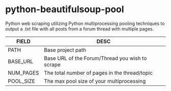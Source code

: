 # python-beautifulsoup-pool
Python web scraping utilizing Python multiprocessing pooling techniques to output a .txt file with all posts from a forum thread with multiple pages.

| FIELD | DESC |
| ------ | ------ |
| PATH | Base project path |
| BASE_URL | Base URL of the Forum/Thread you wish to scrape |
| NUM_PAGES | The total number of pages in the thread/topic |
| POOL_SIZE | The max pool size of your multiprocessing |


